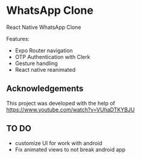 # WhatsApp Clone
React Native WhatsApp Clone

Features:
- Expo Router navigation
- OTP Authentication with Clerk
- Gesture handling
- React native reanimated

## Acknowledgements
This project was developed with the help of https://www.youtube.com/watch?v=VUhaDTKYBJU

## TO DO
- customize UI for work with android
- Fix animated views to not break android app


